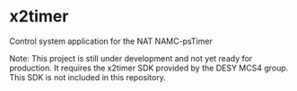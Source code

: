 # x2timer
Control system application for the NAT NAMC-psTimer

Note: This project is still under development and not yet ready for production. It requires the x2timer SDK provided by the DESY MCS4 group. This SDK is not included in this repository.

